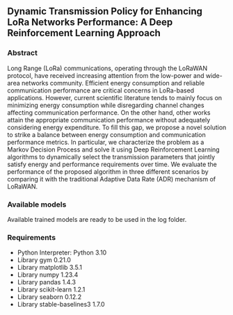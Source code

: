 ## Dynamic Transmission Policy for Enhancing LoRa Networks Performance: A Deep Reinforcement Learning Approach
### Abstract 
Long Range (LoRa) communications, operating through the LoRaWAN protocol, have received increasing attention from the low-power and wide-area
networks community. Efficient energy consumption and reliable communication performance are critical concerns in LoRa-based applications. However,
current scientific literature tends to mainly focus on minimizing energy consumption while disregarding channel changes affecting communication performance. On the other hand, other works attain the appropriate communication performance without adequately considering energy expenditure. To
fill this gap, we propose a novel solution to strike a balance between energy consumption and communication performance metrics. In particular,
we characterize the problem as a Markov Decision Process and solve it using Deep Reinforcement Learning algorithms to dynamically select the transmission parameters that jointly satisfy energy and performance requirements
over time. We evaluate the performance of the proposed algorithm in three different scenarios by comparing it with the traditional Adaptive Data Rate
(ADR) mechanism of LoRaWAN. 

### Available models 
Available trained models are ready to be used in the log folder.

### Requirements 
- Python Interpreter: Python 3.10
- Library gym 0.21.0
- Library matplotlib 3.5.1
- Library numpy 1.23.4
- Library pandas 1.4.3
- Library scikit-learn 1.2.1
- Library seaborn 0.12.2
- Library stable-baselines3 1.7.0
